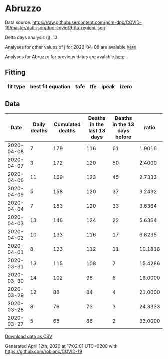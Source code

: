 # Abruzzo

Data source: https://raw.githubusercontent.com/pcm-dpc/COVID-19/master/dati-json/dpc-covid19-ita-regioni.json

Delta days analysis (j): 13

Analyses for other values of j for 2020-04-08 are avalable [here](../2020-04-08/README.md)

Analyses for Abruzzo for previous dates are avalable [here](../README.md)

## Fitting 
|fit type|best fit equation|tafe|tfe|ipeak|izero|
|-------|-----|--------|------|---|---|

## Data
|Date|Daily deaths|Cumulated deaths|Deaths in the last 13 days|Deaths in the 13 days before|ratio|
|----|----------|-----------|-------|--------------------|-----|
|2020-04-08|7|179|116|61|1.9016|
|2020-04-07|3|172|120|50|2.4000|
|2020-04-06|11|169|123|45|2.7333|
|2020-04-05|5|158|120|37|3.2432|
|2020-04-04|7|153|120|33|3.6364|
|2020-04-03|13|146|124|22|5.6364|
|2020-04-02|10|133|116|17|6.8235|
|2020-04-01|8|123|112|11|10.1818|
|2020-03-31|13|115|108|7|15.4286|
|2020-03-30|14|102|96|6|16.0000|
|2020-03-29|12|88|84|4|21.0000|
|2020-03-28|8|76|73|3|24.3333|
|2020-03-27|5|68|66|2|33.0000|

[Download data as CSV](COVID-19_abruzzo_j13_2020-04-08.csv)

Generated April 12th, 2020 at 17:02:01 UTC+0200 with https://github.com/robianc/COVID-19
